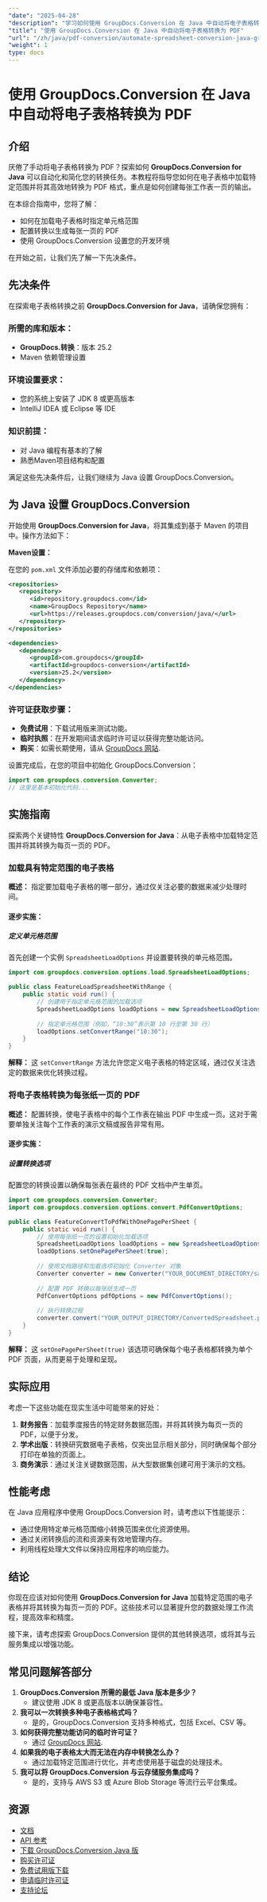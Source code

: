 ```yaml
---
"date": "2025-04-28"
"description": "学习如何使用 GroupDocs.Conversion 在 Java 中自动将电子表格转换为 PDF。本指南介绍如何加载特定范围并高效地生成每页一页的 PDF。"
"title": "使用 GroupDocs.Conversion 在 Java 中自动将电子表格转换为 PDF"
"url": "/zh/java/pdf-conversion/automate-spreadsheet-conversion-java-groupdocs/"
"weight": 1
type: docs
---
```

# 使用 GroupDocs.Conversion 在 Java 中自动将电子表格转换为 PDF

## 介绍

厌倦了手动将电子表格转换为 PDF？探索如何 **GroupDocs.Conversion for Java** 可以自动化和简化您的转换任务。本教程将指导您如何在电子表格中加载特定范围并将其高效地转换为 PDF 格式，重点是如何创建每张工作表一页的输出。

在本综合指南中，您将了解：
- 如何在加载电子表格时指定单元格范围
- 配置转换以生成每张一页的 PDF
- 使用 GroupDocs.Conversion 设置您的开发环境

在开始之前，让我们先了解一下先决条件。

## 先决条件

在探索电子表格转换之前 **GroupDocs.Conversion for Java**，请确保您拥有：

### 所需的库和版本：
- **GroupDocs.转换**：版本 25.2
- Maven 依赖管理设置

### 环境设置要求：
- 您的系统上安装了 JDK 8 或更高版本
- IntelliJ IDEA 或 Eclipse 等 IDE

### 知识前提：
- 对 Java 编程有基本的了解
- 熟悉Maven项目结构和配置

满足这些先决条件后，让我们继续为 Java 设置 GroupDocs.Conversion。

## 为 Java 设置 GroupDocs.Conversion

开始使用 **GroupDocs.Conversion for Java**，将其集成到基于 Maven 的项目中。操作方法如下：

**Maven设置：**

在您的 `pom.xml` 文件添加必要的存储库和依赖项：

```xml
<repositories>
   <repository>
      <id>repository.groupdocs.com</id>
      <name>GroupDocs Repository</name>
      <url>https://releases.groupdocs.com/conversion/java/</url>
   </repository>
</repositories>

<dependencies>
   <dependency>
      <groupId>com.groupdocs</groupId>
      <artifactId>groupdocs-conversion</artifactId>
      <version>25.2</version>
   </dependency>
</dependencies>
```

### 许可证获取步骤：
- **免费试用**：下载试用版来测试功能。
- **临时执照**：在开发期间请求临时许可证以获得完整功能访问。
- **购买**：如需长期使用，请从 [GroupDocs 网站](https://purchase。groupdocs.com/buy).

设置完成后，在您的项目中初始化 GroupDocs.Conversion：

```java
import com.groupdocs.conversion.Converter;
// 这里是基本初始化代码...
```

## 实施指南

探索两个关键特性 **GroupDocs.Conversion for Java**：从电子表格中加载特定范围并将其转换为每页一页的 PDF。

### 加载具有特定范围的电子表格

**概述：** 指定要加载电子表格的哪一部分，通过仅关注必要的数据来减少处理时间。

#### 逐步实施：

##### 定义单元格范围
首先创建一个实例 `SpreadsheetLoadOptions` 并设置要转换的单元格范围。

```java
import com.groupdocs.conversion.options.load.SpreadsheetLoadOptions;

public class FeatureLoadSpreadsheetWithRange {
    public static void run() {
        // 创建用于指定单元格范围的加载选项
        SpreadsheetLoadOptions loadOptions = new SpreadsheetLoadOptions();
        
        // 指定单元格范围（例如，“10:30”表示第 10 行至第 30 行）
        loadOptions.setConvertRange("10:30");
    }
}
```

**解释：** 这 `setConvertRange` 方法允许您定义电子表格的特定区域，通过仅关注选定的数据来优化转换过程。

### 将电子表格转换为每张纸一页的 PDF

**概述：** 配置转换，使电子表格中的每个工作表在输出 PDF 中生成一页。这对于需要单独关注每个工作表的演示文稿或报告非常有用。

#### 逐步实施：

##### 设置转换选项
配置您的转换设置以确保每张表在最终的 PDF 文档中产生单页。

```java
import com.groupdocs.conversion.Converter;
import com.groupdocs.conversion.options.convert.PdfConvertOptions;

public class FeatureConvertToPdfWithOnePagePerSheet {
    public static void run() {
        // 使用每张纸一页的设置初始化加载选项
        SpreadsheetLoadOptions loadOptions = new SpreadsheetLoadOptions();
        loadOptions.setOnePagePerSheet(true);
        
        // 使用文档路径和加载选项初始化 Converter 对象
        Converter converter = new Converter("YOUR_DOCUMENT_DIRECTORY/sample.xlsx", () -> loadOptions);
        
        // 配置 PDF 转换以每张纸生成一页
        PdfConvertOptions pdfOptions = new PdfConvertOptions();
        
        // 执行转换过程
        converter.convert("YOUR_OUTPUT_DIRECTORY/ConvertedSpreadsheet.pdf", pdfOptions);
    }
}
```

**解释：** 这 `setOnePagePerSheet(true)` 该选项可确保每个电子表格都转换为单个 PDF 页面，从而更易于处理和呈现。

## 实际应用

考虑一下这些功能在现实生活中可能带来的好处：
1. **财务报告**：加载季度报告的特定财务数据范围，并将其转换为每页一页的 PDF，以便于分发。
2. **学术出版**：转换研究数据电子表格，仅突出显示相关部分，同时确保每个部分打印在单独的页面上。
3. **商务演示**：通过关注关键数据范围，从大型数据集创建可用于演示的文档。

## 性能考虑

在 Java 应用程序中使用 GroupDocs.Conversion 时，请考虑以下性能提示：
- 通过使用特定单元格范围缩小转换范围来优化资源使用。
- 通过关闭转换后的流和资源来有效地管理内存。
- 利用线程处理大文件以保持应用程序的响应能力。

## 结论

你现在应该对如何使用 **GroupDocs.Conversion for Java** 加载特定范围的电子表格并将其转换为每页一页的 PDF。这些技术可以显著提升您的数据处理工作流程，提高效率和精度。

接下来，请考虑探索 GroupDocs.Conversion 提供的其他转换选项，或将其与云服务集成以增强功能。

## 常见问题解答部分

1. **GroupDocs.Conversion 所需的最低 Java 版本是多少？**
   - 建议使用 JDK 8 或更高版本以确保兼容性。
2. **我可以一次转换多种电子表格格式吗？**
   - 是的，GroupDocs.Conversion 支持多种格式，包括 Excel、CSV 等。
3. **如何获得完整功能访问的临时许可证？**
   - 通过 [GroupDocs 网站](https://purchase。groupdocs.com/temporary-license/).
4. **如果我的电子表格太大而无法在内存中转换怎么办？**
   - 通过加载特定范围进行优化，并考虑使用基于磁盘的处理技术。
5. **我可以将 GroupDocs.Conversion 与云存储服务集成吗？**
   - 是的，支持与 AWS S3 或 Azure Blob Storage 等流行云平台集成。

## 资源
- [文档](https://docs.groupdocs.com/conversion/java/)
- [API 参考](https://reference.groupdocs.com/conversion/java/)
- [下载 GroupDocs.Conversion Java 版](https://releases.groupdocs.com/conversion/java/)
- [购买许可证](https://purchase.groupdocs.com/buy)
- [免费试用版下载](https://releases.groupdocs.com/conversion/java/)
- [申请临时许可证](https://purchase.groupdocs.com/temporary-license/)
- [支持论坛](https://forum.groupdocs.com/c/conversion)